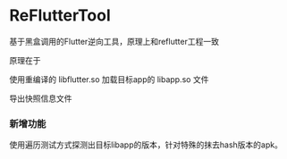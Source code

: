 # ReFlutterTool

基于黑盒调用的Flutter逆向工具，原理上和reflutter工程一致

原理在于 

使用重编译的 libflutter.so 加载目标app的 libapp.so 文件 

导出快照信息文件

### 新增功能 

使用遍历测试方式探测出目标libapp的版本，针对特殊的抹去hash版本的apk。
